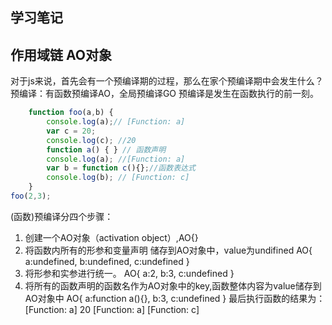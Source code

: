 ## 学习笔记
## 作用域链 AO对象
对于js来说，首先会有一个预编译期的过程，那么在家个预编译期中会发生什么？
预编译：有函数预编译AO，全局预编译GO
预编译是发生在函数执行的前一刻。
```js
    function foo(a,b) {
        console.log(a);// [Function: a]
        var c = 20;
        console.log(c); //20
        function a() { } // 函数声明 
        console.log(a); //[Function: a]
        var b = function c(){};//函数表达式
        console.log(b); // [Function: c]
    }
foo(2,3);
```
(函数)预编译分四个步骤：

1. 创建一个AO对象（activation object）,AO{}
2. 将函数内所有的形参和变量声明 储存到AO对象中，value为undifined
AO{
    a:undefined,
    b:undefined,
    c:undefined
}
3. 将形参和实参进行统一。
AO{
    a:2,
    b:3,
    c:undefined
}
4. 将所有的函数声明的函数名作为AO对象中的key,函数整体内容为value储存到AO对象中
AO{
    a:function a(){},
    b:3,
    c:undefined
}
最后执行函数的结果为：
    [Function: a]
    20
    [Function: a]
    [Function: c]